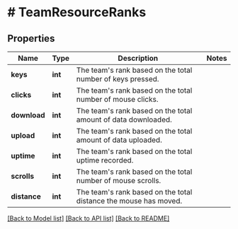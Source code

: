 # # TeamResourceRanks

## Properties

Name | Type | Description | Notes
------------ | ------------- | ------------- | -------------
**keys** | **int** | The team&#39;s rank based on the total number of keys pressed. |
**clicks** | **int** | The team&#39;s rank based on the total number of mouse clicks. |
**download** | **int** | The team&#39;s rank based on the total amount of data downloaded. |
**upload** | **int** | The team&#39;s rank based on the total amount of data uploaded. |
**uptime** | **int** | The team&#39;s rank based on the total uptime recorded. |
**scrolls** | **int** | The team&#39;s rank based on the total number of mouse scrolls. |
**distance** | **int** | The team&#39;s rank based on the total distance the mouse has moved. |

[[Back to Model list]](../../README.md#models) [[Back to API list]](../../README.md#endpoints) [[Back to README]](../../README.md)
